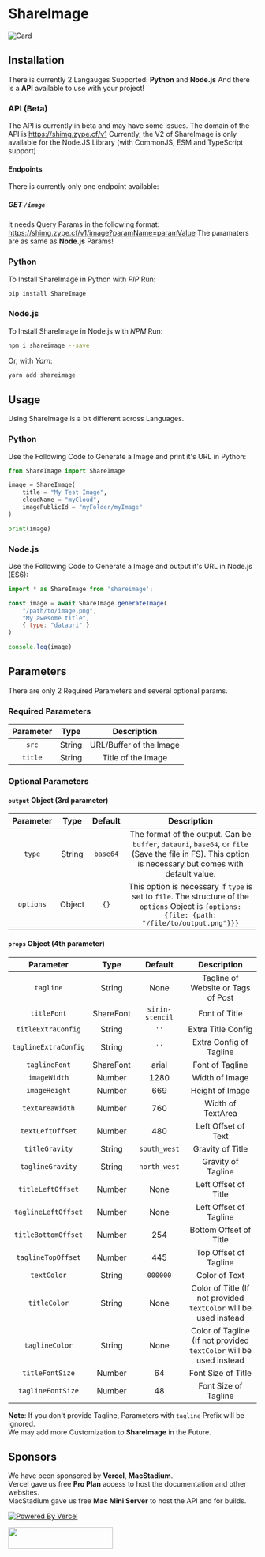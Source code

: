 # ShareImage
![Card](https://shimg.zype.cf/v1/image?title=Generate%20Social%20Share%20Images%20Dynamically!&cloudName=zype&imagePublicID=ShareImage/Docs-Card)
## Installation
There is currently 2 Langauges Supported: **Python** and **Node.js**
And there is a **API** available to use with your project!
### API (Beta)
The API is currently in beta and may have some issues.
The domain of the API is https://shimg.zype.cf/v1
Currently, the V2 of ShareImage is only available for the Node.JS Library (with CommonJS, ESM and TypeScript support)
#### Endpoints
There is currently only one endpoint available:
##### GET `/image`
It needs Query Params in the following format:
https://shimg.zype.cf/v1/image?paramName=paramValue
The paramaters are as same as **Node.js** Params!
### Python
To Install ShareImage in Python with *PIP* Run:
```sh
pip install ShareImage
```
### Node.js
To Install ShareImage in Node.js with *NPM* Run:
```sh
npm i shareimage --save
```
Or, with *Yarn*:
```sh
yarn add shareimage
```
## Usage
Using ShareImage is a bit different across Languages.
### Python
Use the Following Code to Generate a Image and print it's URL in Python:
```py
from ShareImage import ShareImage

image = ShareImage(
    title = "My Test Image",
    cloudName = "myCloud",
    imagePublicId = "myFolder/myImage"
)

print(image)
```
### Node.js
Use the Following Code to Generate a Image and output it's URL in Node.js (ES6):
```js
import * as ShareImage from 'shareimage';

const image = await ShareImage.generateImage(
    "/path/to/image.png",
    "My awesome title",
    { type: "datauri" }
)

console.log(image)
```

## Parameters
There are only 2 Required Parameters and several optional params.
### Required Parameters
|    Parameter    |  Type  |                  Description                  |
| :-------------: | :----: | :-------------------------------------------: |
|   `src`         | String |              URL/Buffer of the Image          |
|     `title`     | String |               Title of the Image              |
### Optional Parameters
#### `output` Object (3rd parameter)
| Parameter | Type   | Default  | Description                                                                                                                                             |
| :-------: | :---:  | :-----:  | :-----------------------------------------------------------------------------------------------------------------------------------------------------: |
| `type`    | String | `base64` | The format of the output. Can be `buffer`, `datauri`, `base64`, or `file` (Save the file in FS). This option is necessary but comes with default value. |
| `options` | Object | `{}`     | This option is necessary if `type` is set to `file`. The structure of the `options` Object is `{options: {file: {path: "/file/to/output.png"}}}` |

#### `props` Object (4th parameter)
|      Parameter       |  Type   |          Default           |                            Description                             |
| :------------------: | :-----: | :------------------------: | :----------------------------------------------------------------: |
|      `tagline`       | String  |            None            |                 Tagline of Website or Tags of Post                 |
|     `titleFont`      |ShareFont|       `sirin-stencil`      |                           Font of Title                            |
|  `titleExtraConfig`  | String  |            `''`            |                         Extra Title Config                         |
| `taglineExtraConfig` | String  |            `''`            |                      Extra Config of Tagline                       |
|    `taglineFont`     |ShareFont|           arial            |                          Font of Tagline                           |
|     `imageWidth`     | Number  |            1280            |                           Width of Image                           |
|    `imageHeight`     | Number  |            669             |                          Height of Image                           |
|   `textAreaWidth`    | Number  |            760             |                         Width of TextArea                          |
|   `textLeftOffset`   | Number  |            480             |                        Left Offset of Text                         |
|    `titleGravity`    | String  |        `south_west`        |                          Gravity of Title                          |
|   `taglineGravity`   | String  |        `north_west`        |                         Gravity of Tagline                         |
|  `titleLeftOffset`   | Number  |            None            |                        Left Offset of Title                        |
| `taglineLeftOffset`  | Number  |            None            |                       Left Offset of Tagline                       |
| `titleBottomOffset`  | Number  |            254             |                       Bottom Offset of Title                       |
|  `taglineTopOffset`  | Number  |            445             |                       Top Offset of Tagline                        |
|     `textColor`      | String  |          `000000`          |                           Color of Text                            |
|     `titleColor`     | String  |            None            |  Color of Title (If not provided `textColor` will be used instead  |
|    `taglineColor`    | String  |            None            | Color of Tagline (If not provided `textColor` will be used instead |
|   `titleFontSize`    | Number  |             64             |                         Font Size of Title                         |
|  `taglineFontSize`   | Number  |             48             |                        Font Size of Tagline                        |

**Note**: If you don't provide Tagline, Parameters with `tagline` Prefix will be ignored.  
We may add more Customization to **ShareImage** in the Future.
## Sponsors
We have been sponsored by **Vercel**, **MacStadium**.  
Vercel gave us free **Pro Plan** access to host the documentation and other websites.  
MacStadium gave us free **Mac Mini Server** to host the API and for builds.  

[![Powered By Vercel](https://res.cloudinary.com/zype/image/upload/ShareImage/powered-by-vercel.png)](https://vercel.com/?utm_source=zypeoss&utm_campaign=oss)

<img src="https://res.cloudinary.com/zype/image/upload/ShareImage/MacStadium" height="44" width="212">
